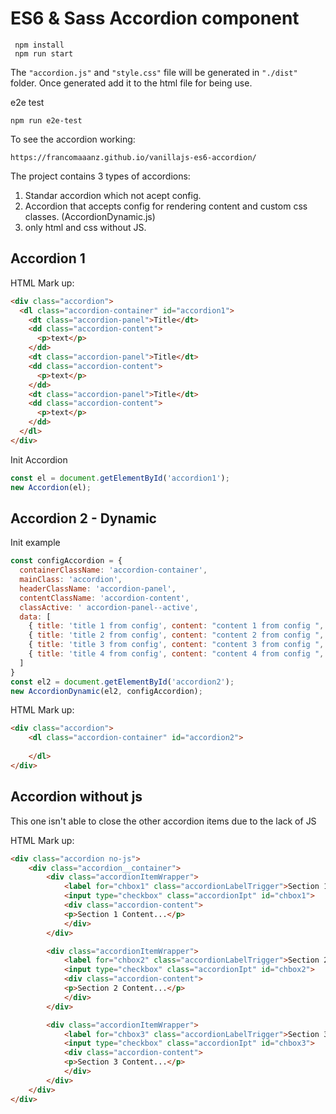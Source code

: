 # ES6 & Sass Accordion component


```
 npm install
 npm run start
 ```

The `"accordion.js"` and `"style.css"` file will be generated in `"./dist"` folder. Once generated add it to the html file for being use.

 e2e test

 ```
 npm run e2e-test
 ```


 To see the accordion working:
 
 ```
 https://francomaaanz.github.io/vanillajs-es6-accordion/
 ```

The project contains 3 types of accordions:

1. Standar accordion which not acept config.
1. Accordion that accepts config for rendering content and custom css classes. (AccordionDynamic.js)
1. only html and css without JS.


## Accordion 1

HTML Mark up:

```html
<div class="accordion">
  <dl class="accordion-container" id="accordion1">
    <dt class="accordion-panel">Title</dt>
    <dd class="accordion-content">
      <p>text</p>
    </dd>
    <dt class="accordion-panel">Title</dt>
    <dd class="accordion-content">
      <p>text</p>
    </dd>
    <dt class="accordion-panel">Title</dt>
    <dd class="accordion-content">
      <p>text</p>
    </dd>
  </dl>
</div>
```

Init Accordion

```javascript
const el = document.getElementById('accordion1');
new Accordion(el);
```

## Accordion 2 - Dynamic

Init example

```javascript
const configAccordion = {
  containerClassName: 'accordion-container',
  mainClass: 'accordion',
  headerClassName: 'accordion-panel',
  contentClassName: 'accordion-content',
  classActive: ' accordion-panel--active',
  data: [
    { title: 'title 1 from config', content: "content 1 from config ", active: true },
    { title: 'title 2 from config', content: "content 2 from config ", active: false },
    { title: 'title 3 from config', content: "content 3 from config ", active: false },
    { title: 'title 4 from config', content: "content 4 from config ", active: false }
  ]
}
const el2 = document.getElementById('accordion2');
new AccordionDynamic(el2, configAccordion);
```

HTML Mark up:

```html
<div class="accordion">
    <dl class="accordion-container" id="accordion2">
    
    </dl>
</div>
```

## Accordion without js

This one isn't able to close the other accordion items due to the lack of JS

HTML Mark up:

```html
<div class="accordion no-js">
    <div class="accordion__container">
        <div class="accordionItemWrapper">
            <label for="chbox1" class="accordionLabelTrigger">Section 1</label>
            <input type="checkbox" class="accordionIpt" id="chbox1">
            <div class="accordion-content">
            <p>Section 1 Content...</p>
            </div>
        </div>

        <div class="accordionItemWrapper">
            <label for="chbox2" class="accordionLabelTrigger">Section 2</label>
            <input type="checkbox" class="accordionIpt" id="chbox2">
            <div class="accordion-content">
            <p>Section 2 Content...</p>
            </div>
        </div>

        <div class="accordionItemWrapper">
            <label for="chbox3" class="accordionLabelTrigger">Section 3</label>
            <input type="checkbox" class="accordionIpt" id="chbox3">
            <div class="accordion-content">
            <p>Section 3 Content...</p>
            </div>
        </div>
    </div>
</div>
```
